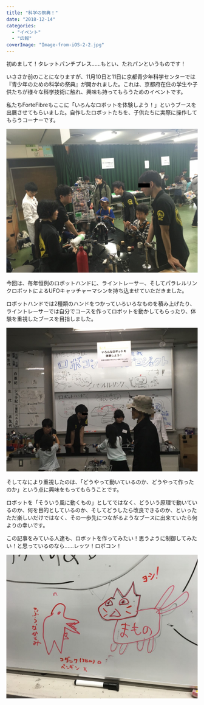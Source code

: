 ```yaml
---
title: "科学の祭典！"
date: "2018-12-14"
categories: 
  - "イベント"
  - "広報"
coverImage: "Image-from-iOS-2-2.jpg"
---
```


初めまして！タレットパンチプレス……もとい、たれパンというものです！

いささか前のことになりますが、11月10日と11日に京都青少年科学センターでは『青少年のための科学の祭典』が開かれました。これは、京都府在住の学生や子供たちが様々な科学技術に触れ、興味も持ってもらうためのイベントです。

私たちForteFibreもここに「いろんなロボットを体験しよう！」というブースを出展させてもらいました。自作したロボットたちを、子供たちに実際に操作してもらうコーナーです。

![](images/Image-from-iOS-2-2.jpg)

今回は、毎年恒例のロボットハンドに、ライントレーサー、そしてパラレルリンクロボットによるUFOキャッチャーマシンを持ち込ませていただきました。

ロボットハンドでは2種類のハンドをつかっていろいろなものを積み上げたり、ライントレーサーでは自分でコースを作ってロボットを動かしてもらったり、体験を重視したブースを目指しました。

![](images/Image-from-iOS-1-1.jpg)

そしてなにより重視したのは、「どうやって動いているのか、どうやって作ったのか」という点に興味をもってもらうことです。

ロボットを「そういう風に動くもの」としてではなく、どういう原理で動いているのか、何を目的としているのか、そしてどうしたら改良できるのか、といったただ楽しいだけではなく、その一歩先につながるようなブースに出来ていたら何よりの幸いです。

この記事をみている人達も、ロボットを作ってみたい！思うように制御してみたい！と思っているのなら……レッツ！ロボコン！

![](images/Image-from-iOS-3.jpg)

